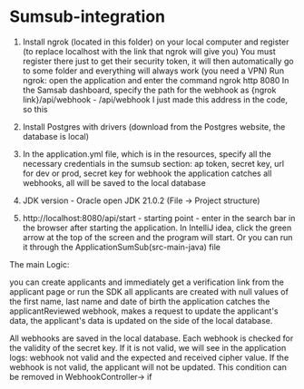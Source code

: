 # Sumsub-integration
1. Install ngrok (located in this folder) on your local computer and register (to replace localhost with the link that ngrok will give you)
You must register there just to get their security token,
it will then automatically go to some folder and everything will always work (you need a VPN)
Run ngrok: open the application and enter the command ngrok http 8080
In the Samsab dashboard, specify the path for the webhook as {ngrok link}/api/webhook - /api/webhook I just made this address in the code, so this

2. Install Postgres with drivers (download from the Postgres website, the database is local)

3. In the application.yml file, which is in the resources, specify all the necessary credentials in the sumsub section:
ap token, secret key, url for dev or prod, secret key for webhook
the application catches all webhooks, all will be saved to the local database

4. JDK version - Oracle open JDK 21.0.2 (File -> Project structure)

5. http://localhost:8080/api/start - starting point - enter in the search bar in the browser after starting the application. In IntelliJ idea, click the green arrow at the top of the screen and the program will start. Or you can run it through the ApplicationSumSub(src-main-java) file

The main Logic:

you can create applicants and immediately get a verification link from the applicant page or run the SDK
all applicants are created with null values ​​of the first name, last name and date of birth
the application catches the applicantReviewed webhook, makes a request to update the applicant's data, the applicant's data is updated on the side of the local database.

All webhooks are saved in the local database. Each webhook is checked for the validity of the secret key. If it is not valid, we will see in the application logs:
webhook not valid and the expected and received cipher value. If the webhook is not valid, the applicant will not be updated. This condition can be removed in WebhookController-> if
